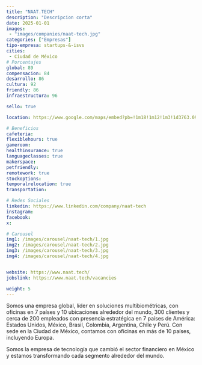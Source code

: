 ```yaml
---
title: "NAAT.TECH"
description: "Descripcion corta"
date: 2025-01-01
images: 
 - "images/companies/naat-tech.jpg"
categories: ["Empresas"]
tipo-empresa: startups-&-isvs
cities: 
 - Ciudad de México
# Porcentajes  
global: 89
compensacion: 84
desarrollo: 86
cultura: 92
friendly: 86
infraestructura: 96

sello: true

location: https://www.google.com/maps/embed?pb=!1m18!1m12!1m3!1d3763.0970111658385!2d-99.17395002501378!3d19.40821398186598!2m3!1f0!2f0!3f0!3m2!1i1024!2i768!4f13.1!3m3!1m2!1s0x85d1ffad25f4745d%3A0x4cd388a985abaa67!2sCampeche%20300%2C%20Hip%C3%B3dromo%2C%20Cuauht%C3%A9moc%2C%2006100%20Ciudad%20de%20M%C3%A9xico%2C%20CDMX!5e0!3m2!1ses-419!2smx!4v1738092192845!5m2!1ses-419!2smx

# Beneficios
cafeteria: 
flexiblehours: true
gameroom: 
healthinsurance: true
languageclasses: true
makerspace: 
petfriendly: 
remotework: true
stockoptions: 
temporalrelocation: true
transportation: 

# Redes Sociales
linkedin: https://www.linkedin.com/company/naat-tech
instagram: 
facebook: 
x: 

# Carousel
img1: /images/carousel/naat-tech/1.jpg
img2: /images/carousel/naat-tech/2.jpg
img3: /images/carousel/naat-tech/3.jpg
img4: /images/carousel/naat-tech/4.jpg


website: https://www.naat.tech/
jobslink: https://www.naat.tech/vacancies

weight: 5
---
```


Somos una empresa global, líder en soluciones multibiométricas, con oficinas en 7 países y 10 ubicaciones alrededor del mundo, 300 clientes y cerca de 200 empleados con presencia estratégica en 7 países de América: Estados Unidos, México, Brasil, Colombia, Argentina, Chile y Perú.
Con sede en la Ciudad de México, contamos con oficinas en más de 10 países, incluyendo Europa.

Somos la empresa de tecnología que cambió el sector financiero en México y estamos transformando cada segmento alrededor del mundo.
